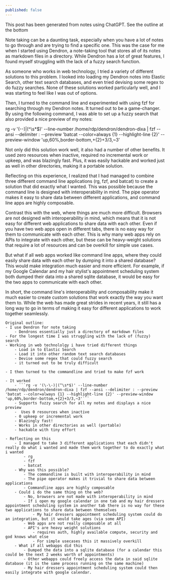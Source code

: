 ```yaml
---
published: false
---
```

This post has been generated from notes using ChatGPT. See the outline at the bottom

Note taking can be a daunting task, especially when you have a lot of notes to go through and are trying to find a specific one. This was the case for me when I started using Dendron, a note-taking tool that stores all of its notes as markdown files in a directory. While Dendron has a lot of great features, I found myself struggling with the lack of a fuzzy search function.

As someone who works in web technology, I tried a variety of different solutions to this problem. I looked into loading my Dendron notes into Elastic Search, other text search databases, and even tried devising some regex to do fuzzy searches. None of these solutions worked particularly well, and I was starting to feel like I was out of options.

Then, I turned to the command line and experimented with using fzf for searching through my Dendron notes. It turned out to be a game-changer. By using the following command, I was able to set up a fuzzy search that also provided a nice preview of my notes:

rg -v '(\-\-)|(^\s*$)' --line-number /home/rdp/dendron/dendron-dixa | fzf --ansi --delimiter : --preview 'batcat --color=always {1} --highlight-line {2}' --preview-window 'up,60%,border-bottom,+{2}+3/3,~3'

Not only did this solution work well, it also had a number of other benefits. It used zero resources when inactive, required no incremental work or upkeep, and was blazingly fast. Plus, it was easily hackable and worked just as well in other directories, making it a portable solution.

Reflecting on this experience, I realized that I had managed to combine three different command line applications (rg, fzf, and batcat) to create a solution that did exactly what I wanted. This was possible because the command line is designed with interoperability in mind. The pipe operator makes it easy to share data between different applications, and command line apps are highly composable.

Contrast this with the web, where things are much more difficult. Browsers are not designed with interoperability in mind, which means that it is not easy for different web applications to share data with each other. Even if you have two web apps open in different tabs, there is no easy way for them to communicate with each other. This is why many web apps rely on APIs to integrate with each other, but these can be heavy-weight solutions that require a lot of resources and can be overkill for simple use cases.

But what if all web apps worked like command line apps, where they could easily share data with each other by dumping it into a shared database? This would make integration much easier and more efficient. For example, if my Google Calendar and my hair stylist's appointment scheduling system both dumped their data into a shared sqlite database, it would be easy for the two apps to communicate with each other.

In short, the command line's interoperability and composability make it much easier to create custom solutions that work exactly the way you want them to. While the web has made great strides in recent years, it still has a long way to go in terms of making it easy for different applications to work together seamlessly.

```
Original outline:
- I use Dendron for note taking
    - Dendrons essentially just a directory of markdown files
- For the longest time I was struggling with the lack of (fuzzy) search
- Working in web technololgy i have tried different things
    - Load in to Elastic Search
    - Load it into other random text search databases
    - Devise some regex that could fuzzy search
    - it turned out to be truly difficult

- I then turned to the commandline and tried to make fzf work

- It worked
    - ```rg -v '(\-\-)|(^\s*$)' --line-number /home/rdp/dendron/dendron-dixa | fzf --ansi --delimiter : --preview 'batcat --color=always {1} --highlight-line {2}' --preview-window 'up,60%,border-bottom,+{2}+3/3,~3'```
    - Supports fuzzy search for all my notes and displays a nice preview
    -  Uses 0 resources when inactive
    - 0 upkeep or incremental work
    - Blazingly fast!
    - Works in other directories as well (portable)
    - hackable with tiny effort

- Reflecting on this
    - I managed to take 3 different applications that each didn't really do what i wanted and made them work together to do exactly what i wanted
        - rg
        - fzf
        - batcat
    - Why was this possible?
        - The commandline is built with interoperability in mind
        - The pipe operator makes it trivial to share data between applications
        - Commandline apps are highly composable
    - Could i do the same thing on the web?
        - No, browsers are not made with interoperability in mind
        - If i open my google calendar in one tab and my hair dressers appointment scheduling system in another tab there is no way for these two applications to share data between themselves
            - My hair dressers appointment scheduling system could do an integration, but it would take ages (via some API)
        - Web apps are not really composable at all
        - API's are heavy weight solutions
            - requires auth, highly available compute, security and god knows what else
            - For simple usecases this it massively overkill
    - What if all webapps did this
        - Dumped the data into a sqlite database (for a calendar this could be the next 2 weeks worth of appointments)
        - Other webapps could freely access the data in said sqlite database (it is the same process running on the same machine)
        - My hair dressers appointment scheduling system could then easily integrate with google calendar.

```